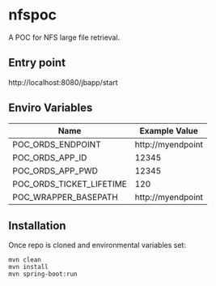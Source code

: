 # nfspoc
A POC for NFS large file retrieval.  
  
## Entry point
http://localhost:8080/jbapp/start

## Enviro Variables
| Name  | Example Value |
| ------------- | ------------- |
| POC_ORDS_ENDPOINT  | http://myendpoint  |
| POC_ORDS_APP_ID  | 12345  |
| POC_ORDS_APP_PWD | 12345  |
| POC_ORDS_TICKET_LIFETIME  | 120  |
| POC_WRAPPER_BASEPATH | http://myendpoint |

## Installation
Once repo is cloned and environmental variables set:
```
mvn clean
mvn install
mvn spring-boot:run
```  


 
